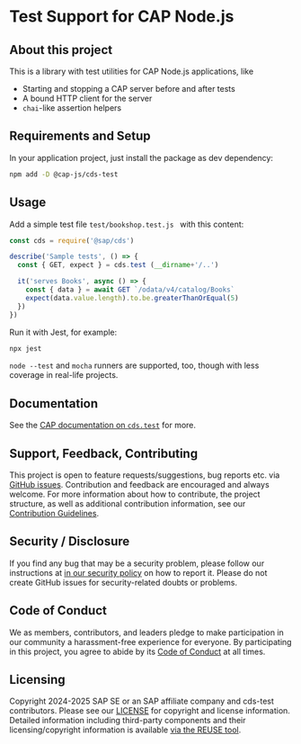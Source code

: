 # Test Support for CAP Node.js

## About this project

This is a library with test utilities for CAP Node.js applications, like
- Starting and stopping a CAP server before and after tests
- A bound HTTP client for the server
- `chai`-like assertion helpers

## Requirements and Setup

In your application project, just install the package as dev dependency:
```sh
npm add -D @cap-js/cds-test
```

## Usage

Add a simple test file `test/bookshop.test.js ` with this content:
```js
const cds = require('@sap/cds')

describe('Sample tests', () => {
  const { GET, expect } = cds.test (__dirname+'/..')

  it('serves Books', async () => {
    const { data } = await GET `/odata/v4/catalog/Books`
    expect(data.value.length).to.be.greaterThanOrEqual(5)
  })
})
```

Run it with Jest, for example:
```sh
npx jest
```

`node --test` and `mocha` runners are supported, too, though with less coverage in real-life projects.

## Documentation

See the [CAP documentation on `cds.test`](https://cap.cloud.sap/docs/node.js/cds-test) for more.


## Support, Feedback, Contributing

This project is open to feature requests/suggestions, bug reports etc. via [GitHub issues](https://github.com/cap-js/cds-test/issues). Contribution and feedback are encouraged and always welcome. For more information about how to contribute, the project structure, as well as additional contribution information, see our [Contribution Guidelines](CONTRIBUTING.md).

## Security / Disclosure
If you find any bug that may be a security problem, please follow our instructions at [in our security policy](https://github.com/cap-js/.github/blob/main/SECURITY.md) on how to report it. Please do not create GitHub issues for security-related doubts or problems.

## Code of Conduct

We as members, contributors, and leaders pledge to make participation in our community a harassment-free experience for everyone. By participating in this project, you agree to abide by its [Code of Conduct](https://github.com/cap-js/.github/blob/main/CODE_OF_CONDUCT.md) at all times.

## Licensing

Copyright 2024-2025 SAP SE or an SAP affiliate company and cds-test contributors. Please see our [LICENSE](LICENSE) for copyright and license information. Detailed information including third-party components and their licensing/copyright information is available [via the REUSE tool](https://api.reuse.software/info/github.com/cap-js/cds-test).
